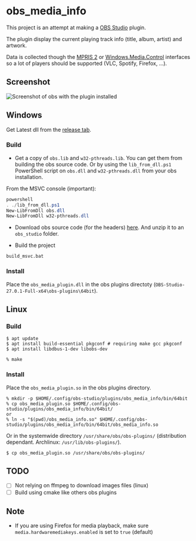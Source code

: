 # obs_media_info

This project is an attempt at making a [OBS Studio](https://obsproject.com/) plugin.

The plugin display the current playing track info (title, album, artist) and artwork.

Data is collected though the [MPRIS 2](https://specifications.freedesktop.org/mpris-spec/latest/) or [Windows.Media.Control](https://docs.microsoft.com/en-us/uwp/api/windows.media.control?view=winrt-20348) interfaces so a lot of players should be supported (VLC, Spotify, Firefox, ...).

## Screenshot
![Screenshot of obs with the plugin installed](screen.png)


## Windows
Get Latest dll from the [release tab](https://github.com/rmoalic/obs_media_info_plugin/releases).

### Build

* Get a copy of `obs.lib` and `w32-pthreads.lib`. You can get them from building the obs source code. Or by using the `lib_from_dll.ps1` PowerShell script on `obs.dll` and `w32-pthreads.dll` from your obs installation.

From the MSVC console (important):
``` powershell
powershell
. ./lib_from_dll.ps1
New-LibFromDll obs.dll
New-LibFromDll w32-pthreads.dll

```

* Download obs source code (for the headers) [here](https://github.com/obsproject/obs-studio/archive/refs/tags/27.0.1.zip). And unzip it to an `obs_studio` folder.


* Build the project
``` batch
build_msvc.bat
```

### Install

Place the `obs_media_plugin.dll` in the obs plugins directoty (`OBS-Studio-27.0.1-Full-x64\obs-plugins\64bit`).

## Linux
### Build

``` shell
$ apt update
$ apt install build-essential pkgconf # requiring make gcc pkgconf
$ apt install libdbus-1-dev libobs-dev

% make
```

### Install

Place the `obs_media_plugin.so` in the obs plugins directory.

``` shell
% mkdir -p $HOME/.config/obs-studio/plugins/obs_media_info/bin/64bit
% cp obs_media_plugin.so $HOME/.config/obs-studio/plugins/obs_media_info/bin/64bit/
or
% ln -s "$(pwd)/obs_media_info.so" $HOME/.config/obs-studio/plugins/obs_media_info/bin/64bit/obs_media_info.so
```

Or in the systemwide directory `/usr/share/obs/obs-plugins/` (distribution dependant. Archlinux: `/usr/lib/obs-plugins/`).

``` shell
$ cp obs_media_plugin.so /usr/share/obs/obs-plugins/
```

## TODO

- [ ] Not relying on ffmpeg to download images files (linux)
- [ ] Build using cmake like others obs plugins

## Note

* If you are using Firefox for media playback, make sure `media.hardwaremediakeys.enabled` is set to `true` (default)

